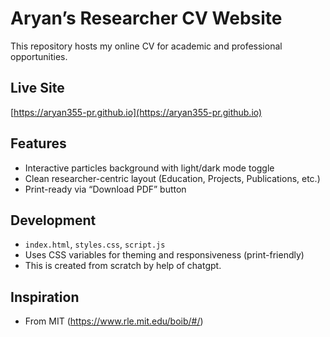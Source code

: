 # Aryan’s Researcher CV Website

This repository hosts my online CV for academic and professional opportunities.

## Live Site
[https://aryan355-pr.github.io](https://aryan355-pr.github.io)

## Features
- Interactive particles background with light/dark mode toggle  
- Clean researcher-centric layout (Education, Projects, Publications, etc.)  
- Print-ready via “Download PDF” button

## Development
- `index.html`, `styles.css`, `script.js`  
- Uses CSS variables for theming and responsiveness (print-friendly)
- This is created from scratch by help of chatgpt.

## Inspiration
- From MIT (https://www.rle.mit.edu/boib/#/)
